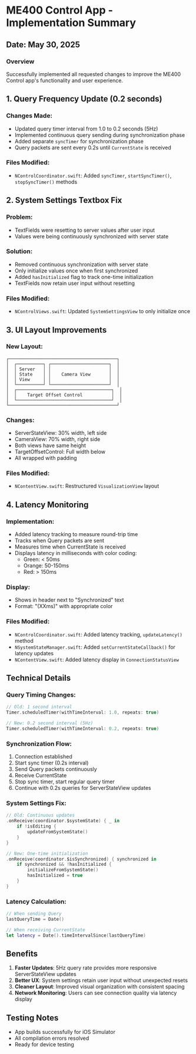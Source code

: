 # ME400 Control App - Implementation Summary

## Date: May 30, 2025

### Overview
Successfully implemented all requested changes to improve the ME400 Control app's functionality and user experience.

## 1. Query Frequency Update (0.2 seconds)
### Changes Made:
- Updated query timer interval from 1.0 to 0.2 seconds (5Hz)
- Implemented continuous query sending during synchronization phase
- Added separate `syncTimer` for synchronization phase
- Query packets are sent every 0.2s until `CurrentState` is received

### Files Modified:
- `NControlCoordinator.swift`: Added `syncTimer`, `startSyncTimer()`, `stopSyncTimer()` methods

## 2. System Settings Textbox Fix
### Problem:
- TextFields were resetting to server values after user input
- Values were being continuously synchronized with server state

### Solution:
- Removed continuous synchronization with server state
- Only initialize values once when first synchronized
- Added `hasInitialized` flag to track one-time initialization
- TextFields now retain user input without resetting

### Files Modified:
- `NControlViews.swift`: Updated `SystemSettingsView` to only initialize once

## 3. UI Layout Improvements
### New Layout:
```
┌─────────────────────────────────────────┐
│  ┌──────────┐ ┌──────────────────────┐  │
│  │ Server   │ │                      │  │
│  │ State    │ │    Camera View       │  │
│  │ View     │ │                      │  │
│  └──────────┘ └──────────────────────┘  │
│  ┌────────────────────────────────────┐  │
│  │    Target Offset Control           │  │
│  └────────────────────────────────────┘  │
└─────────────────────────────────────────┘
```

### Changes:
- ServerStateView: 30% width, left side
- CameraView: 70% width, right side  
- Both views have same height
- TargetOffsetControl: Full width below
- All wrapped with padding

### Files Modified:
- `NContentView.swift`: Restructured `VisualizationView` layout

## 4. Latency Monitoring
### Implementation:
- Added latency tracking to measure round-trip time
- Tracks when Query packets are sent
- Measures time when CurrentState is received
- Displays latency in milliseconds with color coding:
  - Green: < 50ms
  - Orange: 50-150ms  
  - Red: > 150ms

### Display:
- Shows in header next to "Synchronized" text
- Format: "(XXms)" with appropriate color

### Files Modified:
- `NControlCoordinator.swift`: Added latency tracking, `updateLatency()` method
- `NSystemStateManager.swift`: Added `setCurrentStateCallback()` for latency updates
- `NContentView.swift`: Added latency display in `ConnectionStatusView`

## Technical Details

### Query Timing Changes:
```swift
// Old: 1 second interval
Timer.scheduledTimer(withTimeInterval: 1.0, repeats: true)

// New: 0.2 second interval (5Hz)
Timer.scheduledTimer(withTimeInterval: 0.2, repeats: true)
```

### Synchronization Flow:
1. Connection established
2. Start sync timer (0.2s interval)
3. Send Query packets continuously
4. Receive CurrentState
5. Stop sync timer, start regular query timer
6. Continue with 0.2s queries for ServerStateView updates

### System Settings Fix:
```swift
// Old: Continuous updates
.onReceive(coordinator.$systemState) { _ in
    if !isEditing {
        updateFromSystemState()
    }
}

// New: One-time initialization
.onReceive(coordinator.$isSynchronized) { synchronized in
    if synchronized && !hasInitialized {
        initializeFromSystemState()
        hasInitialized = true
    }
}
```

### Latency Calculation:
```swift
// When sending Query
lastQueryTime = Date()

// When receiving CurrentState  
let latency = Date().timeIntervalSince(lastQueryTime)
```

## Benefits
1. **Faster Updates**: 5Hz query rate provides more responsive ServerStateView updates
2. **Better UX**: System settings retain user input without unexpected resets
3. **Cleaner Layout**: Improved visual organization with consistent spacing
4. **Network Monitoring**: Users can see connection quality via latency display

## Testing Notes
- App builds successfully for iOS Simulator
- All compilation errors resolved
- Ready for device testing 